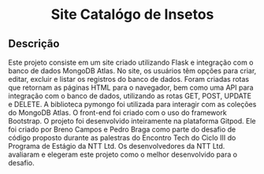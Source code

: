 <h1 align="center">Site Catalógo de Insetos</h1>

## Descrição
<p>Este projeto consiste em um site criado utilizando Flask e integração com o banco de dados MongoDB Atlas. No site, os usuários têm opções para criar, editar, excluir e listar os registros do banco de dados. Foram criadas rotas que retornam as páginas HTML para o navegador, bem como uma API para integração com o banco de dados, utilizando as rotas GET, POST, UPDATE e DELETE. A biblioteca pymongo foi utilizada para interagir com as coleções do MongoDB Atlas. O front-end foi criado com o uso do framework Bootstrap. O projeto foi desenvolvido inteiramente na plataforma Gitpod. Ele foi criado por Breno Campos e Pedro Braga como parte do desafio de código proposto durante as palestras do Encontro Tech do Ciclo III do Programa de Estágio da NTT Ltd. Os desenvolvedores da NTT Ltd. avaliaram e elegeram este projeto como o melhor desenvolvido para o desafio.</p>
